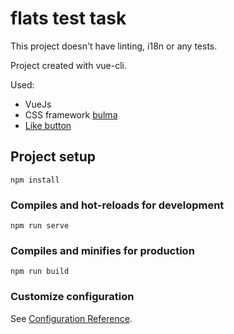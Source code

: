 # flats test task

This project doesn't have linting, i18n or any tests.

Project created with vue-cli.

Used:
* VueJs
* CSS framework [bulma](https://bulma.io/)
* [Like button](https://materialdesignicons.com/icon/thumb-up)

## Project setup
```
npm install
```

### Compiles and hot-reloads for development
```
npm run serve
```

### Compiles and minifies for production
```
npm run build
```

### Customize configuration
See [Configuration Reference](https://cli.vuejs.org/config/).
